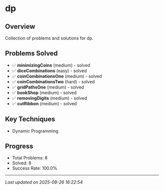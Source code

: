 # dp

## Overview
Collection of problems and solutions for dp.

## Problems Solved
- ✅ **minimizingCoins** (medium) - solved
- ✅ **diceCombinations** (easy) - solved
- ✅ **coinCombinationsOne** (medium) - solved
- ✅ **coinCombinationsTwo** (hard) - solved
- ✅ **gridPathsOne** (medium) - solved
- ✅ **bookShop** (medium) - solved
- ✅ **removingDigits** (medium) - solved
- ✅ **cutRibbon** (medium) - solved

## Key Techniques
- Dynamic Programming

## Progress
- Total Problems: 8
- Solved: 8
- Success Rate: 100.0%

---
*Last updated on 2025-08-26 16:22:54*
